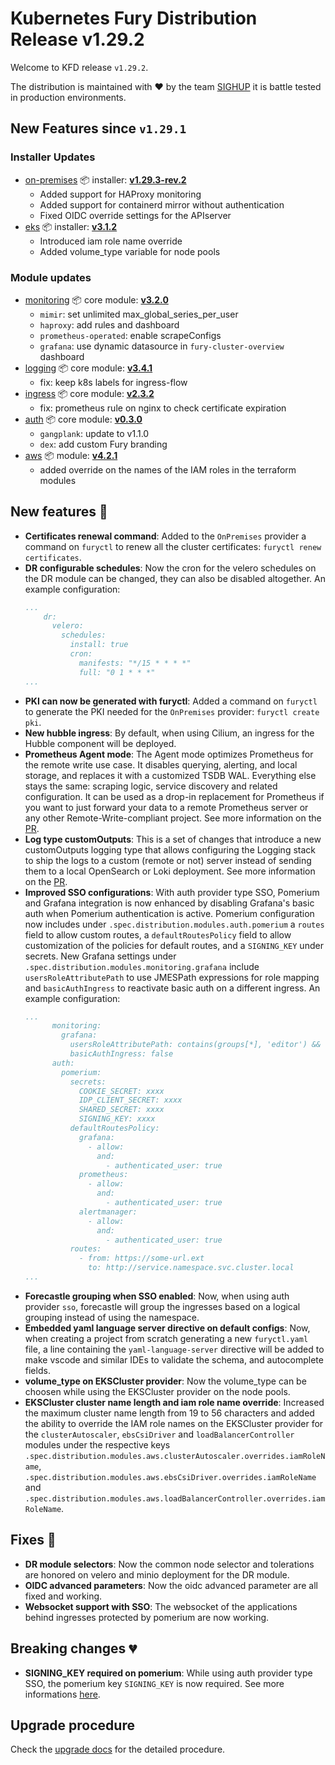 # Kubernetes Fury Distribution Release v1.29.2

Welcome to KFD release `v1.29.2`.

The distribution is maintained with ❤️ by the team [SIGHUP](https://sighup.io/) it is battle tested in production environments.

## New Features since `v1.29.1`

### Installer Updates

- [on-premises](https://github.com/sighupio/fury-kubernetes-on-premises) 📦 installer: [**v1.29.3-rev.2**](https://github.com/sighupio/fury-kubernetes-on-premises/releases/tag/v1.29.3-rev.2)
  - Added support for HAProxy monitoring
  - Added support for containerd mirror without authentication
  - Fixed OIDC override settings for the APIserver
- [eks](https://github.com/sighupio/fury-eks-installer) 📦 installer: [**v3.1.2**](https://github.com/sighupio/fury-eks-installer/releases/tag/v3.1.2)
  - Introduced iam role name override
  - Added volume_type variable for node pools

### Module updates

- [monitoring](https://github.com/sighupio/fury-kubernetes-monitoring) 📦 core module: [**v3.2.0**](https://github.com/sighupio/fury-kubernetes-monitoring/releases/tag/v3.2.0)
  - `mimir`: set unlimited max_global_series_per_user
  - `haproxy`: add rules and dashboard
  - `prometheus-operated`: enable scrapeConfigs
  - `grafana`: use dynamic datasource in `fury-cluster-overview` dashboard
- [logging](https://github.com/sighupio/fury-kubernetes-logging) 📦 core module: [**v3.4.1**](https://github.com/sighupio/fury-kubernetes-logging/releases/tag/v3.4.1)
  - fix: keep k8s labels for ingress-flow
- [ingress](https://github.com/sighupio/fury-kubernetes-ingress) 📦 core module: [**v2.3.2**](https://github.com/sighupio/fury-kubernetes-ingress/releases/tag/v2.3.2)
  - fix: prometheus rule on nginx to check certificate expiration
- [auth](https://github.com/sighupio/fury-kubernetes-auth) 📦 core module: [**v0.3.0**](https://github.com/sighupio/fury-kubernetes-auth/releases/tag/v0.3.0)
  - `gangplank`: update to v1.1.0
  - `dex`: add custom Fury branding
- [aws](https://github.com/sighupio/fury-kubernetes-aws) 📦 module: [**v4.2.1**](https://github.com/sighupio/fury-kubernetes-aws/releases/tag/v4.2.1)
  - added override on the names of the IAM roles in the terraform modules

## New features 🌟

- **Certificates renewal command**: Added to the `OnPremises` provider a command on `furyctl` to renew all the cluster certificates: `furyctl renew certificates`.
- **DR configurable schedules**: Now the cron for the velero schedules on the DR module can be changed, they can also be disabled altogether. An example configuration:
  ```yaml
  ...
      dr:
        velero:
          schedules:
            install: true
            cron:
              manifests: "*/15 * * * *"
              full: "0 1 * * *"
  ...
  ```
- **PKI can now be generated with furyctl**: Added a command on `furyctl` to generate the PKI needed for the `OnPremises` provider: `furyctl create pki`.
- **New hubble ingress**: By default, when using Cilium, an ingress for the Hubble component will be deployed.
- **Prometheus Agent mode**: The Agent mode optimizes Prometheus for the remote write use case. It disables querying, alerting, and local storage, and replaces it with a customized TSDB WAL. Everything else stays the same: scraping logic, service discovery and related configuration. It can be used as a drop-in replacement for Prometheus if you want to just forward your data to a remote Prometheus server or any other Remote-Write-compliant project. See more information on the [PR](https://github.com/sighupio/fury-distribution/pull/228).
- **Log type customOutputs**: This is a set of changes that introduce a new customOutputs logging type that allows configuring the Logging stack to ship the logs to a custom (remote or not) server instead of sending them to a local OpenSearch or Loki deployment. See more information on the [PR](https://github.com/sighupio/fury-distribution/pull/229).
- **Improved SSO configurations**: With auth provider type SSO, Pomerium and Grafana integration is now enhanced by disabling Grafana's basic auth when Pomerium authentication is active. Pomerium configuration now includes under `.spec.distribution.modules.auth.pomerium` a `routes` field to allow custom routes, a `defaultRoutesPolicy` field to allow customization of the policies for default routes, and a `SIGNING_KEY` under secrets. New Grafana settings under `.spec.distribution.modules.monitoring.grafana` include `usersRoleAttributePath` to use JMESPath expressions for role mapping and `basicAuthIngress` to reactivate basic auth on a different ingress. An example configuration:
  ```yaml
  ...
        monitoring:
          grafana:
            usersRoleAttributePath: contains(groups[*], 'editor') && 'Editor' || contains(groups[*], 'viewer') && 'Viewer'
            basicAuthIngress: false
        auth:
          pomerium:
            secrets:
              COOKIE_SECRET: xxxx
              IDP_CLIENT_SECRET: xxxx
              SHARED_SECRET: xxxx
              SIGNING_KEY: xxxx
            defaultRoutesPolicy:
              grafana:
                - allow:
                  and:
                    - authenticated_user: true
              prometheus:
                - allow:
                  and:
                    - authenticated_user: true
              alertmanager:
                - allow:
                  and:
                    - authenticated_user: true
            routes:
              - from: https://some-url.ext
                to: http://service.namespace.svc.cluster.local
  ...
  ```
- **Forecastle grouping when SSO enabled**: Now, when using auth provider `sso`, forecastle will group the ingresses based on a logical grouping instead of using the namespace.
- **Embedded yaml language server directive on default configs**: Now, when creating a project from scratch generating a new `furyctl.yaml` file, a line containing the `yaml-language-server` directive will be added to make vscode and similar IDEs to validate the schema, and autocomplete fields.
- **volume_type on EKSCluster provider**: Now the volume_type can be choosen while using the EKSCluster provider on the node pools.
- **EKSCluster cluster name length and iam role name override**: Increased the maximum cluster name length from 19 to 56 characters and added the ability to override the IAM role names on the EKSCluster provider for the `clusterAutoscaler`, `ebsCsiDriver` and `loadBalancerController` modules under the respective keys `.spec.distribution.modules.aws.clusterAutoscaler.overrides.iamRoleName`, `.spec.distribution.modules.aws.ebsCsiDriver.overrides.iamRoleName` and `.spec.distribution.modules.aws.loadBalancerController.overrides.iamRoleName`.

## Fixes 🐞

- **DR module selectors**: Now the common node selector and tolerations are honored on velero and minio deployment for the DR module.
- **OIDC advanced parameters**: Now the oidc advanced parameter are all fixed and working.
- **Websocket support with SSO**: The websocket of the applications behind ingresses protected by pomerium are now working.

## Breaking changes 💔

- **SIGNING_KEY required on pomerium**: While using auth provider type SSO, the pomerium key `SIGNING_KEY` is now required. See more informations [here](https://www.pomerium.com/docs/reference/signing-key).

## Upgrade procedure

Check the [upgrade docs](https://github.com/sighupio/furyctl/tree/main/docs/upgrades/kfd) for the detailed procedure.
